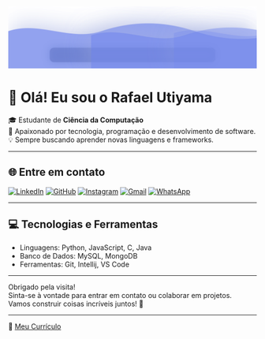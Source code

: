 <img src="banner.svg"></img>

# 👋 Olá! Eu sou o Rafael Utiyama

🎓 Estudante de **Ciência da Computação**  
🚀 Apaixonado por tecnologia, programação e desenvolvimento de software.  
💡 Sempre buscando aprender novas linguagens e frameworks.

---

## 🌐 Entre em contato
[![LinkedIn](https://img.shields.io/badge/LinkedIn-0077B5?style=for-the-badge&logo=linkedin&logoColor=white)](https://www.linkedin.com/in/utiyamarafael2005/)
[![GitHub](https://img.shields.io/badge/GitHub-100000?style=for-the-badge&logo=github&logoColor=white)](https://github.com/rafaelutiyama)
[![Instagram](https://img.shields.io/badge/-Instagram-%23E4405F?style=for-the-badge&logo=instagram&logoColor=white)](https://www.instagram.com/rafaelutiyama/)
[![Gmail](https://img.shields.io/badge/Gmail-333333?style=for-the-badge&logo=gmail&logoColor=red)](mailto:rafaelhu763@gmail.com)
[![WhatsApp](https://img.shields.io/badge/WhatsApp-25D366?style=for-the-badge&logo=whatsapp&logoColor=white)](https://wa.me/5543999930045)


---

## 💻 Tecnologias e Ferramentas
- Linguagens: Python, JavaScript, C, Java  
- Banco de Dados: MySQL, MongoDB  
- Ferramentas: Git, Intellij, VS Code


---

Obrigado pela visita!  
Sinta-se à vontade para entrar em contato ou colaborar em projetos.  
Vamos construir coisas incríveis juntos! 🚀

---

📄 [Meu Currículo](curriculo.pdf)
